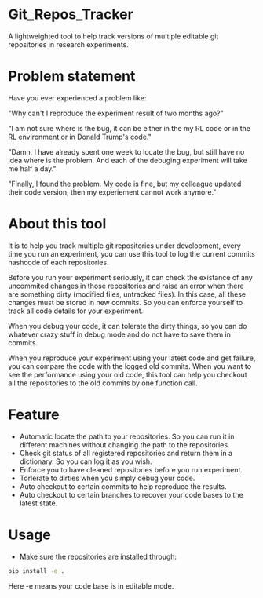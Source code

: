 # Git_Repos_Tracker
A lightweighted tool to help track versions of multiple editable git repositories in research experiments. 

# Problem statement
Have you ever experienced a problem like:

"Why can't I reproduce the experiment result of two months ago?"

"I am not sure where is the bug, it can be either in the my RL code or in the RL environment or in Donald Trump's code."

"Damn, I have already spent one week to locate the bug, but still have no idea where is the problem. And each of the debuging experiment will take me half a day." 

"Finally, I found the problem. My code is fine, but my colleague updated their code version, then my experiement cannot work anymore."

# About this tool
It is to help you track multiple git repositories under development, every time you run an experiment, you can use this tool to log the current commits hashcode of each repositories. 

Before you run your experiment seriously, it can check the existance of any uncommited changes in those repositories and raise an error when there are something dirty (modified files, untracked files). In this case, all these changes must be stored in new commits. So you can enforce yourself to track all code details for your experiment.

When you debug your code, it can tolerate the dirty things, so you can do whatever crazy stuff in debug mode and do not have to save them in commits.

When you reproduce your experiment using your latest code and get failure, you can compare the code with the logged old commits. When you want to see the performance using your old code, this tool can help you checkout all the repositories to the old commits by one function call. 

# Feature
- Automatic locate the path to your repositories. So you can run it in different machines without changing the path to the repositories.
- Check git status of all registered repositories and return them in a dictionary. So you can log it as you wish.
- Enforce you to have cleaned repositories before you run experiment.
- Torlerate to dirties when you simply debug your code.
- Auto checkout to certain commits to help reproduce the results. 
- Auto checkout to certain branches to recover your code bases to the latest state. 

# Usage 
- Make sure the repositories are installed through: 

```bash 
pip install -e .
```
Here -e means your code base is in editable mode. 

